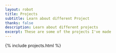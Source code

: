 ```yaml
---
layout: robot
title: Projects
subtitle: Learn about different Project
thanks: false
description: Learn about different projects
excerpt: These are some of the projects I've made
---
```


{% include projects.html %}
